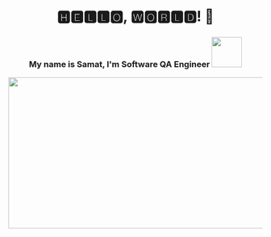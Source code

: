 <h1 align="center">
🅷🅴🅻🅻🅾, 🆆🅾🆁🅻🅳! 👋  </h1>
 <div align="center">
<h3> My name is Samat, I'm  Software QA Engineer <img src="https://media.giphy.com/media/3o7qE1YN7aBOFPRw8E/giphy.gif" width="60"></h3>
 <div align="center">
  <img src="https://render.fineartamerica.com/images/images-profile-flow/400/images/artworkimages/mediumlarge/2/new-york-and-philadelphia-skylines-mashup-michael-tompsett.jpg" width="900" height="300"/>
</div>
